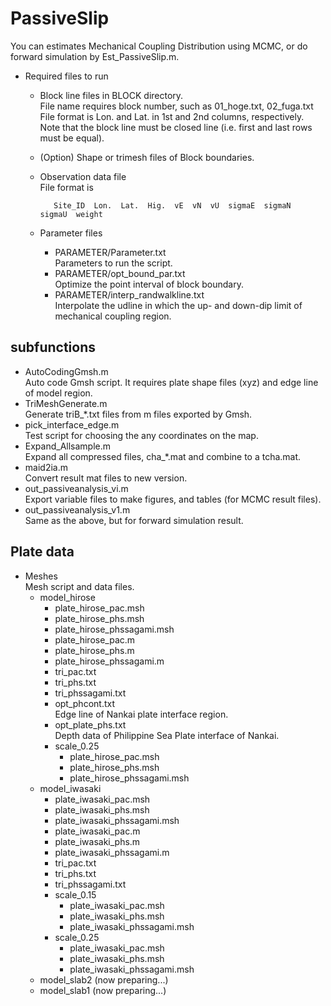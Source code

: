 # PassiveSlip
You can estimates Mechanical Coupling Distribution using MCMC, or do forward simulation by Est_PassiveSlip.m.  
* Required files to run
    * Block line files in BLOCK directory.  
    File name requires block number, such as 01_hoge.txt, 02_fuga.txt  
    File format is Lon. and Lat. in 1st and 2nd columns, respectively. Note that the block line must be closed line (i.e. first and last rows must be equal).
    * (Option) Shape or trimesh files of Block boundaries.
    * Observation data file  
    File format is  

             Site_ID  Lon.  Lat.  Hig.  vE  vN  vU  sigmaE  sigmaN  sigmaU  weight

    * Parameter files
        * PARAMETER/Parameter.txt  
        Parameters to run the script.
        * PARAMETER/opt_bound_par.txt  
        Optimize the point interval of block boundary.
        * PARAMETER/interp_randwalkline.txt  
        Interpolate the udline in which the up- and down-dip limit of mechanical coupling region.

## subfunctions
* AutoCodingGmsh.m  
    Auto code Gmsh script. It requires plate shape files (xyz) and edge line of model region.
* TriMeshGenerate.m  
    Generate triB_*.txt files from m files exported by Gmsh.
* pick_interface_edge.m  
    Test script for choosing the any coordinates on the map.
* Expand_Allsample.m  
    Expand all compressed files, cha_*.mat and combine to a tcha.mat.
* maid2ia.m  
    Convert result mat files to new version.
* out_passiveanalysis_vi.m  
    Export variable files to make figures, and tables (for MCMC result files).
* out_passiveanalysis_v1.m  
    Same as the above, but for forward simulation result.

## Plate data
* Meshes  
    Mesh script and data files.
    * model_hirose
        * plate_hirose_pac.msh
        * plate_hirose_phs.msh
        * plate_hirose_phssagami.msh
        * plate_hirose_pac.m
        * plate_hirose_phs.m
        * plate_hirose_phssagami.m
        * tri_pac.txt
        * tri_phs.txt
        * tri_phssagami.txt
        * opt_phcont.txt  
        Edge line of Nankai plate interface region.
        * opt_plate_phs.txt  
        Depth data of Philippine Sea Plate interface of Nankai.
        * scale_0.25
            * plate_hirose_pac.msh
            * plate_hirose_phs.msh
            * plate_hirose_phssagami.msh
    * model_iwasaki
        * plate_iwasaki_pac.msh
        * plate_iwasaki_phs.msh
        * plate_iwasaki_phssagami.msh
        * plate_iwasaki_pac.m
        * plate_iwasaki_phs.m
        * plate_iwasaki_phssagami.m
        * tri_pac.txt
        * tri_phs.txt
        * tri_phssagami.txt
        * scale_0.15
            * plate_iwasaki_pac.msh
            * plate_iwasaki_phs.msh
            * plate_iwasaki_phssagami.msh
        * scale_0.25
            * plate_iwasaki_pac.msh
            * plate_iwasaki_phs.msh
            * plate_iwasaki_phssagami.msh
    * model_slab2 (now preparing...)
    * model_slab1 (now preparing...)